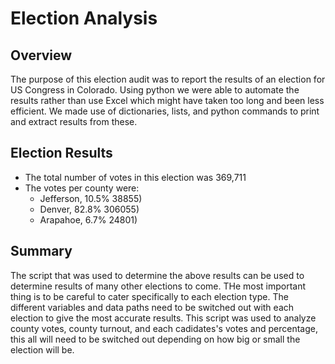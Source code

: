 # Election Analysis

## Overview 
The purpose of this election audit was to report the results of an election for US Congress in Colorado. Using python we were able to automate the results rather than use Excel which might have taken too long and been less efficient. We made use of dictionaries, lists, and python commands to print and extract results from these. 

## Election Results 
  - The total number of votes in this election was 369,711
  - The votes per county were:
    - Jefferson, 10.5% 38855)
    - Denver, 82.8% 306055)
    - Arapahoe, 6.7% 24801)

## Summary 
The script that was used to determine the above results can be used to determine results of many other elections to come. THe most important thing is to be careful to cater specifically to each election type. The different variables and data paths need to be switched out with each election to give the most accurate results. This script was used to analyze county votes, county turnout, and each cadidates's votes and percentage, this all will need to be switched out depending on how big or small the election will be. 
